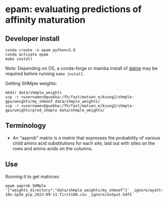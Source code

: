 # epam: evaluating predictions of affinity maturation

## Developer install

    conda create -n epam python=3.9
    conda activate epam
    make install
Note: Depending on OS, a conda-forge or mamba install of [datrie](https://github.com/conda-forge/datrie-feedstock) may be required before running `make install`.

Getting SHMple weights:

    mkdir data/shmple_weights
    scp -r <username>@quokka:/fh/fast/matsen_e/ksung2/shmple-gpu/weights/my_shmoof data/shmple_weights/
    scp -r <username>@quokka:/fh/fast/matsen_e/ksung2/shmple-gpu/weights/prod_shmple data/shmple_weights/

## Terminology

* An "aaprob" matrix is a matrix that expresses the probability of various child amino acid substitutions for each site, laid out with sites on the rows and amino acids on the columns.

## Use

Running it to get matrices:

    epam aaprob SHMple '{"weights_directory":"data/shmple_weights/my_shmoof"}' _ignore/wyatt-10x-1p5m_pcp_2023-09-11.first100.csv _ignore/output.hdf5
